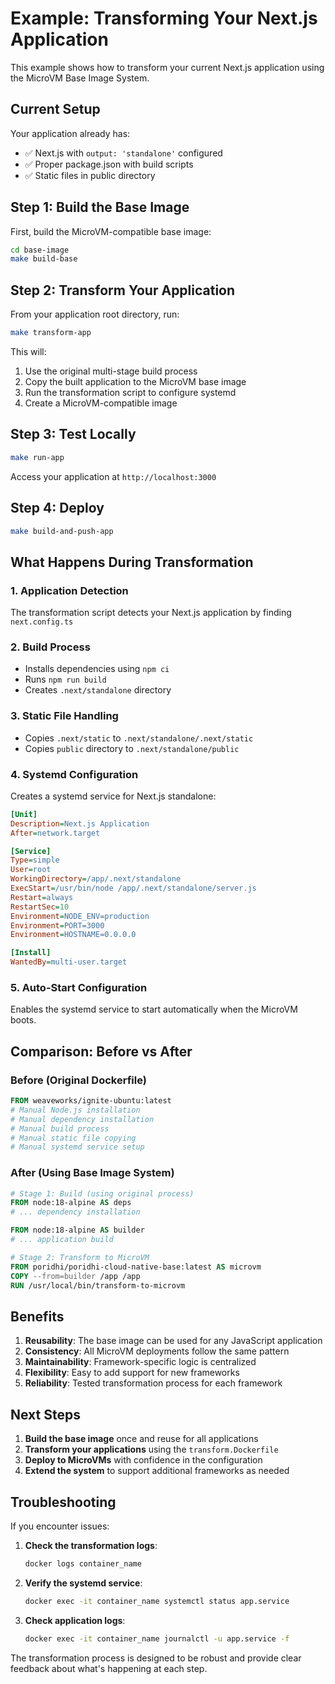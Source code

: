 # Example: Transforming Your Next.js Application

This example shows how to transform your current Next.js application using the MicroVM Base Image System.

## Current Setup

Your application already has:
- ✅ Next.js with `output: 'standalone'` configured
- ✅ Proper package.json with build scripts
- ✅ Static files in public directory

## Step 1: Build the Base Image

First, build the MicroVM-compatible base image:

```bash
cd base-image
make build-base
```

## Step 2: Transform Your Application

From your application root directory, run:

```bash
make transform-app
```

This will:
1. Use the original multi-stage build process
2. Copy the built application to the MicroVM base image
3. Run the transformation script to configure systemd
4. Create a MicroVM-compatible image

## Step 3: Test Locally

```bash
make run-app
```

Access your application at `http://localhost:3000`

## Step 4: Deploy

```bash
make build-and-push-app
```

## What Happens During Transformation

### 1. Application Detection
The transformation script detects your Next.js application by finding `next.config.ts`

### 2. Build Process
- Installs dependencies using `npm ci`
- Runs `npm run build`
- Creates `.next/standalone` directory

### 3. Static File Handling
- Copies `.next/static` to `.next/standalone/.next/static`
- Copies `public` directory to `.next/standalone/public`

### 4. Systemd Configuration
Creates a systemd service for Next.js standalone:

```ini
[Unit]
Description=Next.js Application
After=network.target

[Service]
Type=simple
User=root
WorkingDirectory=/app/.next/standalone
ExecStart=/usr/bin/node /app/.next/standalone/server.js
Restart=always
RestartSec=10
Environment=NODE_ENV=production
Environment=PORT=3000
Environment=HOSTNAME=0.0.0.0

[Install]
WantedBy=multi-user.target
```

### 5. Auto-Start Configuration
Enables the systemd service to start automatically when the MicroVM boots.

## Comparison: Before vs After

### Before (Original Dockerfile)
```dockerfile
FROM weaveworks/ignite-ubuntu:latest
# Manual Node.js installation
# Manual dependency installation
# Manual build process
# Manual static file copying
# Manual systemd service setup
```

### After (Using Base Image System)
```dockerfile
# Stage 1: Build (using original process)
FROM node:18-alpine AS deps
# ... dependency installation

FROM node:18-alpine AS builder
# ... application build

# Stage 2: Transform to MicroVM
FROM poridhi/poridhi-cloud-native-base:latest AS microvm
COPY --from=builder /app /app
RUN /usr/local/bin/transform-to-microvm
```

## Benefits

1. **Reusability**: The base image can be used for any JavaScript application
2. **Consistency**: All MicroVM deployments follow the same pattern
3. **Maintainability**: Framework-specific logic is centralized
4. **Flexibility**: Easy to add support for new frameworks
5. **Reliability**: Tested transformation process for each framework

## Next Steps

1. **Build the base image** once and reuse for all applications
2. **Transform your applications** using the `transform.Dockerfile`
3. **Deploy to MicroVMs** with confidence in the configuration
4. **Extend the system** to support additional frameworks as needed

## Troubleshooting

If you encounter issues:

1. **Check the transformation logs**:
   ```bash
   docker logs container_name
   ```

2. **Verify the systemd service**:
   ```bash
   docker exec -it container_name systemctl status app.service
   ```

3. **Check application logs**:
   ```bash
   docker exec -it container_name journalctl -u app.service -f
   ```

The transformation process is designed to be robust and provide clear feedback about what's happening at each step.